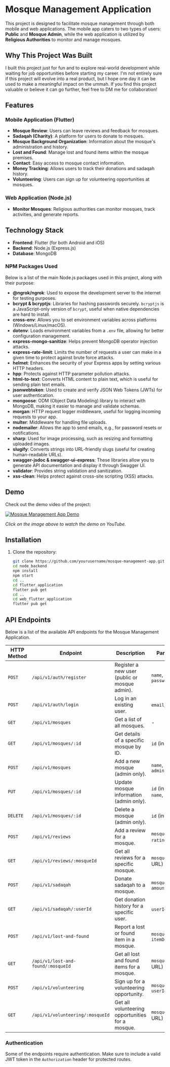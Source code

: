 # Mosque Management Application

This project is designed to facilitate mosque management through both mobile and web applications. The mobile app caters to two types of users: **Public** and **Mosque Admin**, while the web application is utilized by **Religious Authorities** to monitor and manage mosques.

## Why This Project Was Built

I built this project just for fun and to explore real-world development while waiting for job opportunities before starting my career. I'm not entirely sure if this project will evolve into a real product, but I hope one day it can be used to make a meaningful impact on the ummah. If you find this project valuable or believe it can go further, feel free to DM me for collaboration!

## Features

### Mobile Application (Flutter)
- **Mosque Review**: Users can leave reviews and feedback for mosques.
- **Sadaqah (Charity)**: A platform for users to donate to mosques.
- **Mosque Background Organization**: Information about the mosque's administration and history.
- **Lost and Found**: Manage lost and found items within the mosque premises.
- **Contact**: Easy access to mosque contact information.
- **Money Tracking**: Allows users to track their donations and sadaqah history.
- **Volunteering**: Users can sign up for volunteering opportunities at mosques.

### Web Application (Node.js)
- **Monitor Mosques**: Religious authorities can monitor mosques, track activities, and generate reports.

## Technology Stack

- **Frontend**: Flutter (for both Android and iOS)
- **Backend**: Node.js (Express.js)
- **Database**: MongoDB

### NPM Packages Used

Below is a list of the main Node.js packages used in this project, along with their purpose:

- **@ngrok/ngrok**: Used to expose the development server to the internet for testing purposes.
- **bcrypt & bcryptjs**: Libraries for hashing passwords securely. `bcryptjs` is a JavaScript-only version of `bcrypt`, useful when native dependencies are hard to install.
- **cross-env**: Allows you to set environment variables across platforms (Windows/Linux/macOS).
- **dotenv**: Loads environment variables from a `.env` file, allowing for better configuration management.
- **express-mongo-sanitize**: Helps prevent MongoDB operator injection attacks.
- **express-rate-limit**: Limits the number of requests a user can make in a given time to protect against brute force attacks.
- **helmet**: Enhances the security of your Express apps by setting various HTTP headers.
- **hpp**: Protects against HTTP parameter pollution attacks.
- **html-to-text**: Converts HTML content to plain text, which is useful for sending plain text emails.
- **jsonwebtoken**: Used to create and verify JSON Web Tokens (JWTs) for user authentication.
- **mongoose**: ODM (Object Data Modeling) library to interact with MongoDB, making it easier to manage and validate schemas.
- **morgan**: HTTP request logger middleware, useful for logging incoming requests to your app.
- **multer**: Middleware for handling file uploads.
- **nodemailer**: Allows the app to send emails, e.g., for password resets or notifications.
- **sharp**: Used for image processing, such as resizing and formatting uploaded images.
- **slugify**: Converts strings into URL-friendly slugs (useful for creating human-readable URLs).
- **swagger-jsdoc & swagger-ui-express**: These libraries allow you to generate API documentation and display it through Swagger UI.
- **validator**: Provides string validation and sanitization.
- **xss-clean**: Helps protect against cross-site scripting (XSS) attacks.

## Demo

Check out the demo video of the project:

[![Mosque Management App Demo](https://img.youtube.com/vi/dQw4w9WgXcQ/0.jpg)](https://www.youtube.com/watch?v=dQw4w9WgXcQ)

_Click on the image above to watch the demo on YouTube._

## Installation

1. Clone the repository:
   ```bash
   git clone https://github.com/yourusername/mosque-management-app.git
   cd node_backend
   npm install
   npm start
   cd ..
   cd flutter_application
   flutter pub get
   cd ..
   cd web_flutter_application
   flutter pub get
   ```

## API Endpoints

Below is a list of the available API endpoints for the Mosque Management Application.

| HTTP Method | Endpoint                           | Description                                      | Parameters                        |
| ----------- | ---------------------------------- | ------------------------------------------------ | --------------------------------- |
| `POST`      | `/api/v1/auth/register`            | Register a new user (public or mosque admin).    | `name`, `email`, `password`       |
| `POST`      | `/api/v1/auth/login`               | Log in an existing user.                         | `email`, `password`               |
| `GET`       | `/api/v1/mosques`                  | Get a list of all mosques.                       | -                                 |
| `GET`       | `/api/v1/mosques/:id`              | Get details of a specific mosque by ID.          | `id` (in URL)                     |
| `POST`      | `/api/v1/mosques`                  | Add a new mosque (admin only).                   | `name`, `location`, `admin`       |
| `PUT`       | `/api/v1/mosques/:id`              | Update mosque information (admin only).          | `id` (in URL), `name`, `location` |
| `DELETE`    | `/api/v1/mosques/:id`              | Delete a mosque (admin only).                    | `id` (in URL)                     |
| `POST`      | `/api/v1/reviews`                  | Add a review for a mosque.                       | `mosqueId`, `rating`, `comment`   |
| `GET`       | `/api/v1/reviews/:mosqueId`        | Get all reviews for a specific mosque.           | `mosqueId` (in URL)               |
| `POST`      | `/api/v1/sadaqah`                  | Donate sadaqah to a mosque.                      | `mosqueId`, `amount`              |
| `GET`       | `/api/v1/sadaqah/:userId`          | Get donation history for a specific user.        | `userId` (in URL)                 |
| `POST`      | `/api/v1/lost-and-found`           | Report a lost or found item in a mosque.         | `mosqueId`, `itemDescription`     |
| `GET`       | `/api/v1/lost-and-found/:mosqueId` | Get all lost and found items for a mosque.       | `mosqueId` (in URL)               |
| `POST`      | `/api/v1/volunteering`             | Sign up for a volunteering opportunity.          | `mosqueId`, `userId`              |
| `GET`       | `/api/v1/volunteering/:mosqueId`   | Get all volunteering opportunities for a mosque. | `mosqueId` (in URL)               |

### Authentication
Some of the endpoints require authentication. Make sure to include a valid JWT token in the `Authorization` header for protected routes.

